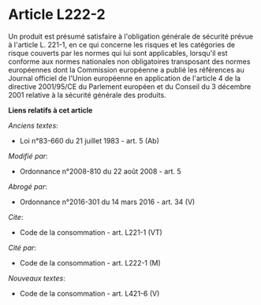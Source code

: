 # Article L222-2

Un produit est présumé satisfaire à l'obligation générale de sécurité prévue à l'article L. 221-1, en ce qui concerne les
risques et les catégories de risque couverts par les normes qui lui sont applicables, lorsqu'il est conforme aux normes
nationales non obligatoires transposant des normes européennes dont la Commission européenne a publié les références au
Journal officiel de l'Union européenne en application de l'article 4 de la directive 2001/95/CE du Parlement européen et du
Conseil du 3 décembre 2001 relative à la sécurité générale des produits.

**Liens relatifs à cet article**

_Anciens textes_:

  - Loi n°83-660 du 21 juillet 1983 - art. 5 (Ab)

_Modifié par_:

  - Ordonnance n°2008-810 du 22 août 2008 - art. 5

_Abrogé par_:

  - Ordonnance n°2016-301 du 14 mars 2016 - art. 34 (V)

_Cite_:

  - Code de la consommation - art. L221-1 (VT)

_Cité par_:

  - Code de la consommation - art. L222-1 (M)

_Nouveaux textes_:

  - Code de la consommation - art. L421-6 (V)
